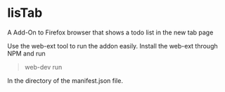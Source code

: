 # lisTab
A Add-On to Firefox browser that shows a todo list in the new tab page

Use the web-ext tool to run the addon easily.
Install the web-ext through NPM and run 

> web-dev run

In the directory of the manifest.json file.

